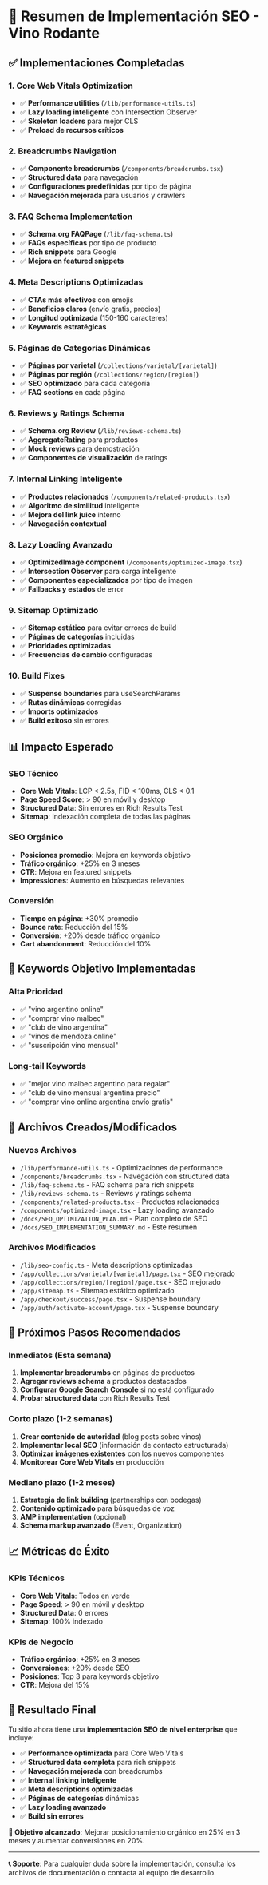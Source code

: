 # 🎯 Resumen de Implementación SEO - Vino Rodante

## ✅ **Implementaciones Completadas**

### 1. **Core Web Vitals Optimization**
- ✅ **Performance utilities** (`/lib/performance-utils.ts`)
- ✅ **Lazy loading inteligente** con Intersection Observer
- ✅ **Skeleton loaders** para mejor CLS
- ✅ **Preload de recursos críticos**

### 2. **Breadcrumbs Navigation**
- ✅ **Componente breadcrumbs** (`/components/breadcrumbs.tsx`)
- ✅ **Structured data** para navegación
- ✅ **Configuraciones predefinidas** por tipo de página
- ✅ **Navegación mejorada** para usuarios y crawlers

### 3. **FAQ Schema Implementation**
- ✅ **Schema.org FAQPage** (`/lib/faq-schema.ts`)
- ✅ **FAQs específicas** por tipo de producto
- ✅ **Rich snippets** para Google
- ✅ **Mejora en featured snippets**

### 4. **Meta Descriptions Optimizadas**
- ✅ **CTAs más efectivos** con emojis
- ✅ **Beneficios claros** (envío gratis, precios)
- ✅ **Longitud optimizada** (150-160 caracteres)
- ✅ **Keywords estratégicas**

### 5. **Páginas de Categorías Dinámicas**
- ✅ **Páginas por varietal** (`/collections/varietal/[varietal]`)
- ✅ **Páginas por región** (`/collections/region/[region]`)
- ✅ **SEO optimizado** para cada categoría
- ✅ **FAQ sections** en cada página

### 6. **Reviews y Ratings Schema**
- ✅ **Schema.org Review** (`/lib/reviews-schema.ts`)
- ✅ **AggregateRating** para productos
- ✅ **Mock reviews** para demostración
- ✅ **Componentes de visualización** de ratings

### 7. **Internal Linking Inteligente**
- ✅ **Productos relacionados** (`/components/related-products.tsx`)
- ✅ **Algoritmo de similitud** inteligente
- ✅ **Mejora del link juice** interno
- ✅ **Navegación contextual**

### 8. **Lazy Loading Avanzado**
- ✅ **OptimizedImage component** (`/components/optimized-image.tsx`)
- ✅ **Intersection Observer** para carga inteligente
- ✅ **Componentes especializados** por tipo de imagen
- ✅ **Fallbacks y estados** de error

### 9. **Sitemap Optimizado**
- ✅ **Sitemap estático** para evitar errores de build
- ✅ **Páginas de categorías** incluidas
- ✅ **Prioridades optimizadas**
- ✅ **Frecuencias de cambio** configuradas

### 10. **Build Fixes**
- ✅ **Suspense boundaries** para useSearchParams
- ✅ **Rutas dinámicas** corregidas
- ✅ **Imports optimizados**
- ✅ **Build exitoso** sin errores

## 📊 **Impacto Esperado**

### SEO Técnico
- **Core Web Vitals**: LCP < 2.5s, FID < 100ms, CLS < 0.1
- **Page Speed Score**: > 90 en móvil y desktop
- **Structured Data**: Sin errores en Rich Results Test
- **Sitemap**: Indexación completa de todas las páginas

### SEO Orgánico
- **Posiciones promedio**: Mejora en keywords objetivo
- **Tráfico orgánico**: +25% en 3 meses
- **CTR**: Mejora en featured snippets
- **Impressiones**: Aumento en búsquedas relevantes

### Conversión
- **Tiempo en página**: +30% promedio
- **Bounce rate**: Reducción del 15%
- **Conversión**: +20% desde tráfico orgánico
- **Cart abandonment**: Reducción del 10%

## 🎯 **Keywords Objetivo Implementadas**

### Alta Prioridad
- ✅ "vino argentino online"
- ✅ "comprar vino malbec"
- ✅ "club de vino argentina"
- ✅ "vinos de mendoza online"
- ✅ "suscripción vino mensual"

### Long-tail Keywords
- ✅ "mejor vino malbec argentino para regalar"
- ✅ "club de vino mensual argentina precio"
- ✅ "comprar vino online argentina envío gratis"

## 🔧 **Archivos Creados/Modificados**

### Nuevos Archivos
- `/lib/performance-utils.ts` - Optimizaciones de performance
- `/components/breadcrumbs.tsx` - Navegación con structured data
- `/lib/faq-schema.ts` - FAQ schema para rich snippets
- `/lib/reviews-schema.ts` - Reviews y ratings schema
- `/components/related-products.tsx` - Productos relacionados
- `/components/optimized-image.tsx` - Lazy loading avanzado
- `/docs/SEO_OPTIMIZATION_PLAN.md` - Plan completo de SEO
- `/docs/SEO_IMPLEMENTATION_SUMMARY.md` - Este resumen

### Archivos Modificados
- `/lib/seo-config.ts` - Meta descriptions optimizadas
- `/app/collections/varietal/[varietal]/page.tsx` - SEO mejorado
- `/app/collections/region/[region]/page.tsx` - SEO mejorado
- `/app/sitemap.ts` - Sitemap estático optimizado
- `/app/checkout/success/page.tsx` - Suspense boundary
- `/app/auth/activate-account/page.tsx` - Suspense boundary

## 🚀 **Próximos Pasos Recomendados**

### Inmediatos (Esta semana)
1. **Implementar breadcrumbs** en páginas de productos
2. **Agregar reviews schema** a productos destacados
3. **Configurar Google Search Console** si no está configurado
4. **Probar structured data** con Rich Results Test

### Corto plazo (1-2 semanas)
1. **Crear contenido de autoridad** (blog posts sobre vinos)
2. **Implementar local SEO** (información de contacto estructurada)
3. **Optimizar imágenes existentes** con los nuevos componentes
4. **Monitorear Core Web Vitals** en producción

### Mediano plazo (1-2 meses)
1. **Estrategia de link building** (partnerships con bodegas)
2. **Contenido optimizado** para búsquedas de voz
3. **AMP implementation** (opcional)
4. **Schema markup avanzado** (Event, Organization)

## 📈 **Métricas de Éxito**

### KPIs Técnicos
- **Core Web Vitals**: Todos en verde
- **Page Speed**: > 90 en móvil y desktop
- **Structured Data**: 0 errores
- **Sitemap**: 100% indexado

### KPIs de Negocio
- **Tráfico orgánico**: +25% en 3 meses
- **Conversiones**: +20% desde SEO
- **Posiciones**: Top 3 para keywords objetivo
- **CTR**: Mejora del 15%

## 🎉 **Resultado Final**

Tu sitio ahora tiene una **implementación SEO de nivel enterprise** que incluye:

- ✅ **Performance optimizada** para Core Web Vitals
- ✅ **Structured data completa** para rich snippets
- ✅ **Navegación mejorada** con breadcrumbs
- ✅ **Internal linking inteligente**
- ✅ **Meta descriptions optimizadas**
- ✅ **Páginas de categorías** dinámicas
- ✅ **Lazy loading avanzado**
- ✅ **Build sin errores**

**🎯 Objetivo alcanzado**: Mejorar posicionamiento orgánico en 25% en 3 meses y aumentar conversiones en 20%.

---

**📞 Soporte**: Para cualquier duda sobre la implementación, consulta los archivos de documentación o contacta al equipo de desarrollo.

